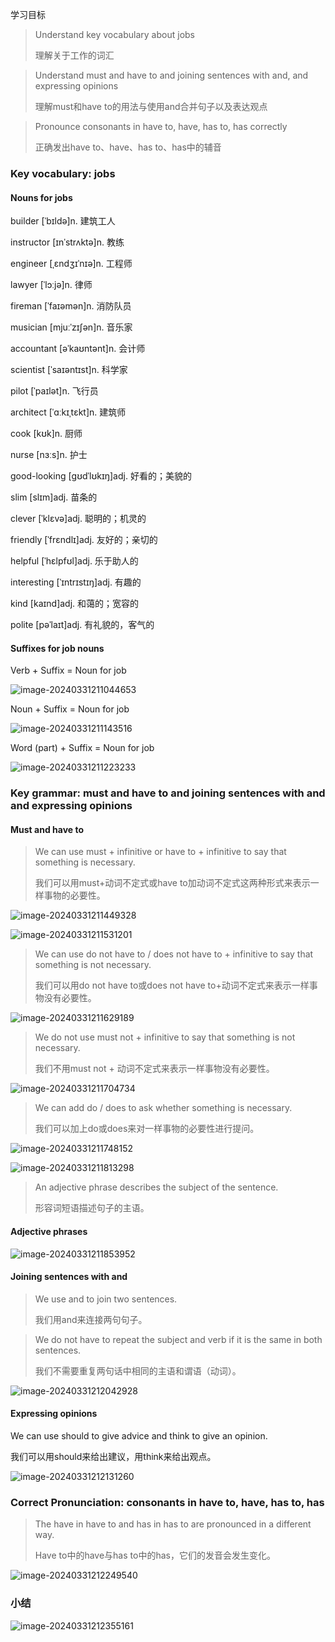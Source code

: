 学习目标

> Understand key vocabulary about jobs
>
> 理解关于工作的词汇 

> Understand must and have to and joining sentences with and, and expressing opinions
>
> 理解must和have to的用法与使用and合并句子以及表达观点

> Pronounce consonants in have to, have, has to, has correctly
>
> 正确发出have to、have、has to、has中的辅音

### Key vocabulary: jobs

#### Nouns for jobs

builder [ˈbɪldə]n. 建筑工人

instructor [ɪnˈstrʌktə]n.  教练

engineer [ˌɛndʒɪˈnɪə]n. 工程师

lawyer [ˈlɔːjə]n. 律师

fireman [ˈfaɪəmən]n. 消防队员

musician [mjuːˈzɪʃən]n. 音乐家

accountant [əˈkaʊntənt]n. 会计师

scientist [ˈsaɪəntɪst]n. 科学家

pilot [ˈpaɪlət]n. 飞行员

architect [ˈɑːkɪˌtɛkt]n.  建筑师

cook [kʊk]n. 厨师

nurse [nɜːs]n. 护士

good-looking [ɡʊdˈlʊkɪŋ]adj. 好看的；美貌的

slim [slɪm]adj. 苗条的

clever [ˈklɛvə]adj. 聪明的；机灵的

friendly [ˈfrɛndlɪ]adj. 友好的；亲切的

helpful [ˈhɛlpfʊl]adj. 乐于助人的

interesting [ˈɪntrɪstɪŋ]adj. 有趣的

kind [kaɪnd]adj. 和蔼的；宽容的

polite [pəˈlaɪt]adj. 有礼貌的，客气的

#### Suffixes for job nouns

Verb + Suffix = Noun for job

![image-20240331211044653](assets/11-U6L1_Jobs-Vocabulary_Grammar_and_Pronunciation/image-20240331211044653.png)

Noun + Suffix = Noun for job

![image-20240331211143516](assets/11-U6L1_Jobs-Vocabulary_Grammar_and_Pronunciation/image-20240331211143516.png)

Word (part) + Suffix = Noun for job

![image-20240331211223233](assets/11-U6L1_Jobs-Vocabulary_Grammar_and_Pronunciation/image-20240331211223233.png)

### Key grammar: must and have to and joining sentences with and and expressing opinions

#### Must and have to

> We can use must + infinitive or have to + infinitive to say that something is necessary.
>
> 我们可以用must+动词不定式或have to加动词不定式这两种形式来表示一样事物的必要性。

![image-20240331211449328](assets/11-U6L1_Jobs-Vocabulary_Grammar_and_Pronunciation/image-20240331211449328.png)

![image-20240331211531201](assets/11-U6L1_Jobs-Vocabulary_Grammar_and_Pronunciation/image-20240331211531201.png)

> We can use do not have to / does not have to + infinitive to say that something is not necessary.
>
> 我们可以用do not have to或does not have to+动词不定式来表示一样事物没有必要性。

![image-20240331211629189](assets/11-U6L1_Jobs-Vocabulary_Grammar_and_Pronunciation/image-20240331211629189.png)

> We do not use must not + infinitive to say that something is not necessary.
>
> 我们不用must not + 动词不定式来表示一样事物没有必要性。

![image-20240331211704734](assets/11-U6L1_Jobs-Vocabulary_Grammar_and_Pronunciation/image-20240331211704734.png)

> We can add do / does to ask whether something is necessary.
>
> 我们可以加上do或does来对一样事物的必要性进行提问。

![image-20240331211748152](assets/11-U6L1_Jobs-Vocabulary_Grammar_and_Pronunciation/image-20240331211748152.png)

![image-20240331211813298](assets/11-U6L1_Jobs-Vocabulary_Grammar_and_Pronunciation/image-20240331211813298.png)

> An adjective phrase describes the subject of the sentence.
>
> 形容词短语描述句子的主语。

#### Adjective phrases

![image-20240331211853952](assets/11-U6L1_Jobs-Vocabulary_Grammar_and_Pronunciation/image-20240331211853952.png)

#### Joining sentences with and

> We use and to join two sentences.
>
> 我们用and来连接两句句子。

> We do not have to repeat the subject and verb if it is the same in both sentences.
>
> 我们不需要重复两句话中相同的主语和谓语（动词）。

![image-20240331212042928](assets/11-U6L1_Jobs-Vocabulary_Grammar_and_Pronunciation/image-20240331212042928.png)

#### Expressing opinions

We can use should to give advice and think to give an opinion.

我们可以用should来给出建议，用think来给出观点。

![image-20240331212131260](assets/11-U6L1_Jobs-Vocabulary_Grammar_and_Pronunciation/image-20240331212131260.png)

### Correct Pronunciation: consonants in have to, have, has to, has

> The have in have to and has in has to are pronounced in a different way.
>
> Have to中的have与has to中的has，它们的发音会发生变化。

![image-20240331212249540](assets/11-U6L1_Jobs-Vocabulary_Grammar_and_Pronunciation/image-20240331212249540.png)

### 小结

![image-20240331212355161](assets/11-U6L1_Jobs-Vocabulary_Grammar_and_Pronunciation/image-20240331212355161.png)